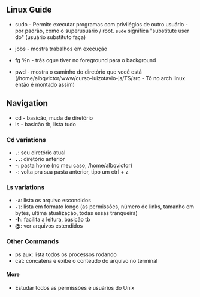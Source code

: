 ## Linux Guide

- sudo - Permite executar programas com privilégios de outro usuário - por padrão, como o superusuário / root. **`sudo`** significa  "substitute user do" (usuário substituto faça)

- jobs - mostra trabalhos em execução
- fg %n - trás oque tiver no foreground para o background
- pwd - mostra o caminho do diretório que você está (/home/albqvictor/www/curso-luizotavio-js/TS/src - Tô no arch linux então é montado assim)

## Navigation

- cd - basicão, muda de diretório
- ls - basicão tb, lista tudo

### Cd variations

- **`.`**: seu diretório atual
- **`..`**: diretório anterior
- **`~`**: pasta home (no meu caso, /home/albqvictor)
- **`-`**: volta pra sua pasta anterior, tipo um ctrl + z

### Ls variations

- **`-a`**: lista os arquivo escondidos
- **`-l`**: lista em formato longo (as permissões, número de links, tamanho em bytes, ultima atualização, todas essas tranqueira)
- **-h**: facilita a leitura, basicão tb
- **@**: ver arquivos estendidos

### Other Commands

- ps aux: lista todos os processos rodando
- cat: concatena e exibe o conteudo do arquivo no terminal


#### More

- Estudar todos as permissões e usuários do Unix
